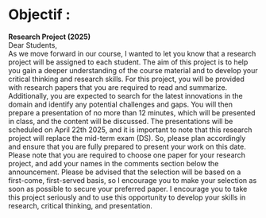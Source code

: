 # **Objectif** : 
**Research Project (2025)**  
Dear Students,  
As we move forward in our course, I wanted to let you know that a research project will be assigned to each student. The aim of this project is to help you gain a deeper understanding of the course material and to develop your critical thinking and research skills.   For this project, you will be provided with research papers that you are required to read and summarize. Additionally, you are expected to search for the latest innovations in the domain and identify any potential challenges and gaps. You will then prepare a presentation of no more than 12 minutes, which will be presented in class, and the content will be discussed.  The presentations will be scheduled on April 22th 2025, and it is important to note that this research project will replace the mid-term exam (DS). So, please plan accordingly and ensure that you are fully prepared to present your work on this date.  
Please note that you are required to choose one paper for your research project, and add your names in the comments section below the announcement. Please be advised that the selection will be based on a first-come, first-served basis, so I encourage you to make your selection as soon as possible to secure your preferred paper. I encourage you to take this project seriously and to use this opportunity to develop your skills in research, critical thinking, and presentation.



